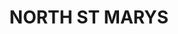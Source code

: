 ---
lastmod: '2025-04-06T06:05:20+00:00'
latitude: -33.763976
layout: suburb
longitude: 150.780073
postcode: '2760'
state: NSW
title: NORTH ST MARYS
url: /nsw/north-st-marys/
---